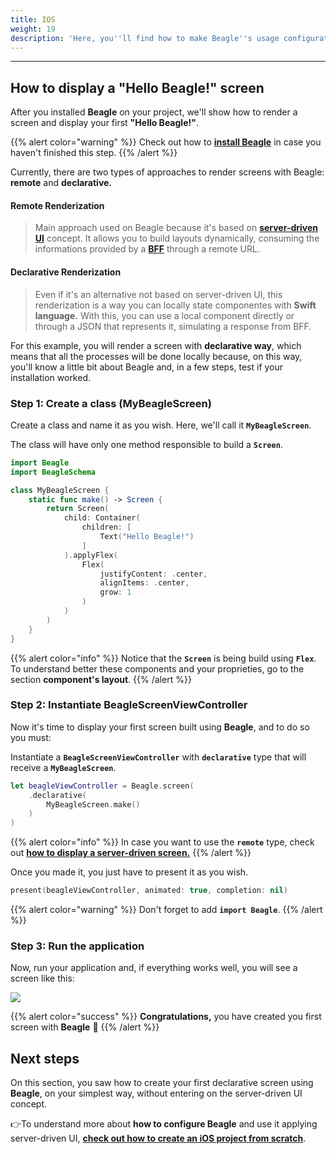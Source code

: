 ```yaml
---
title: IOS
weight: 19
description: 'Here, you''ll find how to make Beagle''s usage configuration for iOS projects.'
---
```


---

## How to display a "Hello Beagle!" screen

After you installed **Beagle** on your project, we'll show how to render a screen and display your first **"Hello Beagle!"**.

{{% alert color="warning" %}}
Check out how to [**install Beagle**](/docs/get-started/installing-beagle/ios) in case you haven't finished this step.
{{% /alert %}}

Currently, there are two types of approaches to render screens with Beagle: **remote** and **declarative.**

#### Remote Renderization 

> Main approach used on Beagle because it's based on [**server-driven UI**](/docs/key-concepts#server-driven-ui) concept. It allows you to build layouts dynamically, consuming the informations provided by a [**BFF**](/docs/key-concepts#backend-for-frontend) through a remote URL.

#### Declarative Renderization 

> Even if it's an alternative not based on server-driven UI, this renderization is a way you can locally state componentes with **Swift language.** With this, you can use a local component directly or through a JSON that represents it, simulating a response from BFF.

For this example, you will render a screen with **declarative way**, which means that all the processes will be done locally because, on this way, you'll know a little bit about Beagle and, in a few steps, test if your installation worked. 

### Step 1: Create a class \(**MyBeagleScreen**\)

Create a class and name it as you wish. Here, we'll call it **`MyBeagleScreen`**.

The class will have only one method responsible to build a **`Screen`**.


```swift
import Beagle
import BeagleSchema

class MyBeagleScreen {
    static func make() -> Screen {
        return Screen(
            child: Container(
                children: [
                    Text("Hello Beagle!")
                ]
            ).applyFlex(
                Flex(
                    justifyContent: .center,
                    alignItems: .center,
                    grow: 1
                )
            )
        )
    }
}
```


{{% alert color="info" %}}
Notice that the **`Screen`** is being build using **`Flex`**. To understand better these components and your proprieties, go to the section **component's layout**.
{{% /alert %}}

### Step 2: Instantiate **BeagleScreenViewController**

Now it's time to display your first screen built using **Beagle**, and to do so you must: 

Instantiate a **`BeagleScreenViewController`** with **`declarative`** type that will receive a **`MyBeagleScreen`**.

```swift
let beagleViewController = Beagle.screen(
    .declarative(
        MyBeagleScreen.make()
    )
)
```

{{% alert color="info" %}}
In case you want to use the **`remote`** type, check out [**how to display a server-driven screen.**](#how-to-display-a-hello-beagle-screen)
{{% /alert %}}

Once you made it, you just have to present it as you wish.

```swift
present(beagleViewController, animated: true, completion: nil)
```

{{% alert color="warning" %}}
Don't forget to add **`import Beagle`**. 
{{% /alert %}}

### Step 3: Run the application

Now, run your application and, if everything works well, you will see a screen like this:

![](/captura_de_tela_2020-04-07_a-s_17-removebg-preview-2-.png)



{{% alert color="success" %}}
**Congratulations,** you have created you first screen with **Beagle** 🎉
{{% /alert %}}

## Next steps

On this section, you saw how to create your first declarative screen using **Beagle**, on your simplest way, without entering on the server-driven UI concept.

👉To understand more about **how to configure Beagle** and use it applying server-driven UI, [**check out how to create an iOS project from scratch**](https://app.gitbook.com/@zup-products/s/beagle/~/drafts/-MGhl-E_OjnBR8rfYtgB/get-started/new-project/case-ios).
